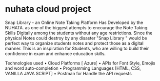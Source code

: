 # nuhata cloud project



Snap Library - an Online Note Taking Platform Has Developed by the NUHATA. as one of the biggest attempts to encourage the Note Taking Skills Digitally among the students without any age restrictions. Since the physical Notes could destroy by any disaster "Snap Library " would be perfect way to organize students notes and protect those as a digital manner. This is an inspiration for Students, who are willing to build their confidence in exam and enhance education skills.

Technologies used
    • Cloud Platforms [ Azure]
    • APIs for Font Style, Emojis and word auto-completion
    • Programming Languages [HTML, CSS, VANILLA JAVA SCRIPT]
    • Postman for Handle the API requests
